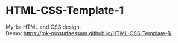 # HTML-CSS-Template-1
My 1st HTML and CSS design.<br>
Demo: https://mk-mostafaessam.github.io/HTML-CSS-Template-1/
